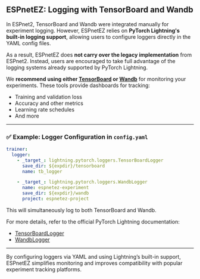 ## ESPnetEZ: Logging with TensorBoard and Wandb

In ESPnet2, TensorBoard and Wandb were integrated manually for experiment logging. However, ESPnetEZ relies on **PyTorch Lightning's built-in logging support**, allowing users to configure loggers directly in the YAML config files.

As a result, ESPnetEZ does **not carry over the legacy implementation** from ESPnet2. Instead, users are encouraged to take full advantage of the logging systems already supported by PyTorch Lightning.

We **recommend using either [TensorBoard](https://www.tensorflow.org/tensorboard) or [Wandb](https://wandb.ai/site/)** for monitoring your experiments. These tools provide dashboards for tracking:
- Training and validation loss
- Accuracy and other metrics
- Learning rate schedules
- And more

---

### ✅ Example: Logger Configuration in `config.yaml`

```yaml
trainer:
  logger:
    - _target_: lightning.pytorch.loggers.TensorBoardLogger
      save_dir: ${expdir}/tensorboard
      name: tb_logger

    - _target_: lightning.pytorch.loggers.WandbLogger
      name: espnetez-experiment
      save_dir: ${expdir}/wandb
      project: espnetez-project
```

This will simultaneously log to both TensorBoard and Wandb.

For more details, refer to the official PyTorch Lightning documentation:
- [TensorBoardLogger](https://lightning.ai/docs/pytorch/stable/extensions/generated/lightning.pytorch.loggers.TensorBoardLogger.html)
- [WandbLogger](https://lightning.ai/docs/pytorch/stable/extensions/generated/lightning.pytorch.loggers.WandbLogger.html)

---

By configuring loggers via YAML and using Lightning’s built-in support, ESPnetEZ simplifies monitoring and improves compatibility with popular experiment tracking platforms.
